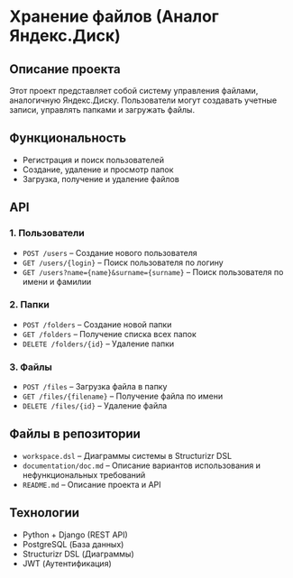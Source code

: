 # Хранение файлов (Аналог Яндекс.Диск)

## Описание проекта
Этот проект представляет собой систему управления файлами, аналогичную Яндекс.Диску.
Пользователи могут создавать учетные записи, управлять папками и загружать файлы.

## Функциональность
- Регистрация и поиск пользователей
- Создание, удаление и просмотр папок
- Загрузка, получение и удаление файлов

## API
### 1. Пользователи
- `POST /users` – Создание нового пользователя
- `GET /users/{login}` – Поиск пользователя по логину
- `GET /users?name={name}&surname={surname}` – Поиск пользователя по имени и фамилии

### 2. Папки
- `POST /folders` – Создание новой папки
- `GET /folders` – Получение списка всех папок
- `DELETE /folders/{id}` – Удаление папки

### 3. Файлы
- `POST /files` – Загрузка файла в папку
- `GET /files/{filename}` – Получение файла по имени
- `DELETE /files/{id}` – Удаление файла

## Файлы в репозитории
- `workspace.dsl` – Диаграммы системы в Structurizr DSL
- `documentation/doc.md` – Описание вариантов использования и нефункциональных требований
- `README.md` – Описание проекта и API

## Технологии
- Python + Django (REST API)
- PostgreSQL (База данных)
- Structurizr DSL (Диаграммы)
- JWT (Аутентификация)

